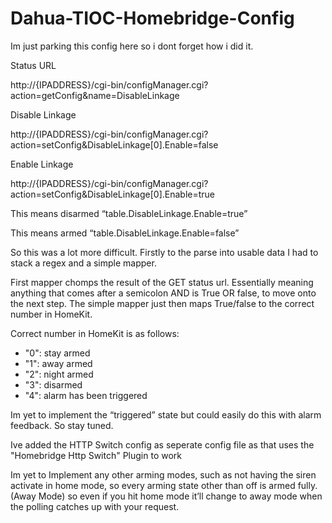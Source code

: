 # Dahua-TIOC-Homebridge-Config

Im just parking this config here so i dont forget how i did it. 

Status URL

http://{IPADDRESS}/cgi-bin/configManager.cgi?action=getConfig&name=DisableLinkage

Disable Linkage

http://{IPADDRESS}/cgi-bin/configManager.cgi?action=setConfig&DisableLinkage[0].Enable=false

Enable Linkage

http://{IPADDRESS}/cgi-bin/configManager.cgi?action=setConfig&DisableLinkage[0].Enable=true


This means disarmed “table.DisableLinkage.Enable=true”

This means armed “table.DisableLinkage.Enable=false”

So this was a lot more difficult. Firstly to the parse into usable data I had to stack a regex and a simple mapper. 

First mapper chomps the result of the GET status url. Essentially meaning anything that comes after a semicolon AND is True OR false, to move onto the next step. The simple mapper just then maps True/false to the correct number in HomeKit. 

Correct number in HomeKit is as follows:

* "0": stay armed
* "1": away armed
* "2": night armed
* "3": disarmed
* "4": alarm has been triggered

Im yet to implement the “triggered” state but could easily do this with alarm feedback. So stay tuned. 

Ive added the HTTP Switch config as seperate config file as that uses the "Homebridge Http Switch" Plugin to work

Im yet to Implement any other arming modes, such as not having the siren activate in home mode, so every arming state other than off is armed fully. (Away Mode) so even if you hit home mode it’ll change to away mode when the polling catches up with your request.
